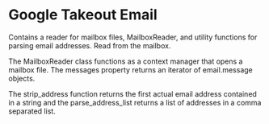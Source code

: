 # Google Takeout Email

Contains a reader for mailbox files, MailboxReader, and utility functions for parsing
email addresses. Read from the mailbox.

The MailboxReader class functions as a context manager that opens a mailbox file. The
messages property returns an iterator of email.message objects.

The strip_address function returns the first actual email address contained in a string
and the parse_address_list returns a list of addresses in a comma separated list.

